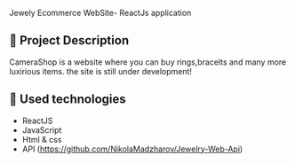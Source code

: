 Jewely Ecommerce WebSite- ReactJs application



## :pencil: Project Description
CameraShop is a website where you can buy rings,bracelts and many more luxirious items.
the site is still under development!

## :hammer: Used technologies
* ReactJS
* JavaScript
* Html & css
* API (https://github.com/NikolaMadzharov/Jewelry-Web-Api)

